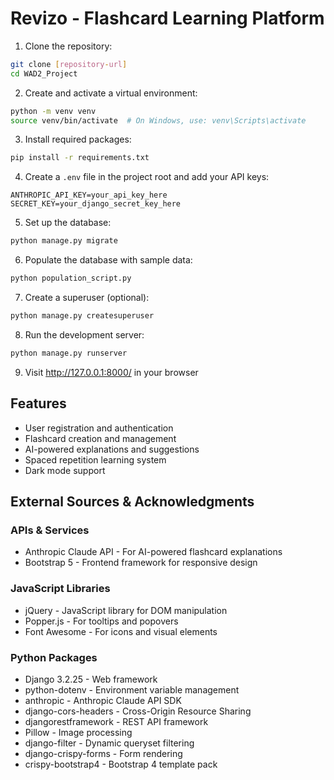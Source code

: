 # Revizo - Flashcard Learning Platform

1. Clone the repository:
```bash
git clone [repository-url]
cd WAD2_Project
```

2. Create and activate a virtual environment:
```bash
python -m venv venv
source venv/bin/activate  # On Windows, use: venv\Scripts\activate
```

3. Install required packages:
```bash
pip install -r requirements.txt
```

4. Create a `.env` file in the project root and add your API keys:
```
ANTHROPIC_API_KEY=your_api_key_here
SECRET_KEY=your_django_secret_key_here
```

5. Set up the database:
```bash
python manage.py migrate
```

6. Populate the database with sample data:
```bash
python population_script.py
```

7. Create a superuser (optional):
```bash
python manage.py createsuperuser
```

8. Run the development server:
```bash
python manage.py runserver
```

9. Visit http://127.0.0.1:8000/ in your browser

## Features
- User registration and authentication
- Flashcard creation and management
- AI-powered explanations and suggestions
- Spaced repetition learning system
- Dark mode support

## External Sources & Acknowledgments

### APIs & Services
- Anthropic Claude API - For AI-powered flashcard explanations
- Bootstrap 5 - Frontend framework for responsive design

### JavaScript Libraries
- jQuery - JavaScript library for DOM manipulation
- Popper.js - For tooltips and popovers
- Font Awesome - For icons and visual elements

### Python Packages
- Django 3.2.25 - Web framework
- python-dotenv - Environment variable management
- anthropic - Anthropic Claude API SDK
- django-cors-headers - Cross-Origin Resource Sharing
- djangorestframework - REST API framework
- Pillow - Image processing
- django-filter - Dynamic queryset filtering
- django-crispy-forms - Form rendering
- crispy-bootstrap4 - Bootstrap 4 template pack

